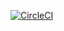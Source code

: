 [![CircleCI](https://circleci.com/bb/zazularenan/standard-app.svg?style=svg)](https://circleci.com/bb/zazularenan/standard-app)